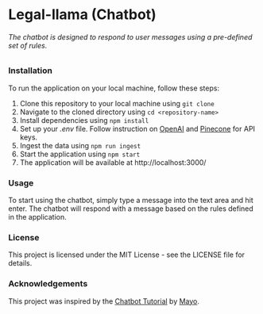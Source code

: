 # Legal-llama (Chatbot)
###### The chatbot is designed to respond to user messages using a pre-defined set of rules.

### Installation
To run the application on your local machine, follow these steps:

1. Clone this repository to your local machine using `git clone`
2. Navigate to the cloned directory using `cd <repository-name>`
3. Install dependencies using `npm install`
4. Set up your *.env* file. Follow instruction on [OpenAI](https://platform.openai.com/account/api-keys) and [Pinecone](https://www.pinecone.io/) for API keys. 
5. Ingest the data using `npm run ingest`
6. Start the application using `npm start`
7. The application will be available at http://localhost:3000/                                           

### Usage
To start using the chatbot, simply type a message into the text area and hit enter. The chatbot will respond with a message based on the rules defined in the application.

### License
This project is licensed under the MIT License - see the LICENSE file for details.

### Acknowledgements
This project was inspired by the [Chatbot Tutorial](https://github.com/mayooear/gpt4-pdf-chatbot-langchain) by [Mayo](https://github.com/mayooear).